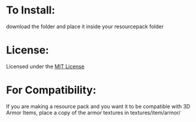 # To Install:

download the folder and place it inside your resourcepack folder

# License:

Licensed under the [MIT License](https://spdx.org/licenses/MIT.html?utm_source=blog.modrinth.com&utm_medium=referral&utm_campaign=beginner-s-guide-to-licensing-your-mods)

# For Compatibility:

If you are making a resource pack and you want it to be compatible with 3D Armor Items, place a copy of the armor textures in textures/item/armor/
